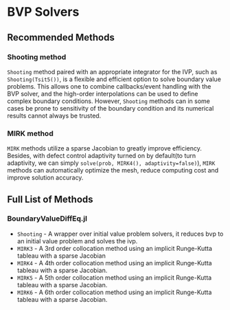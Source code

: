 # BVP Solvers

## Recommended Methods

### Shooting method

`Shooting` method paired with an appropriate integrator for the IVP, such as
`Shooting(Tsit5())`, is a flexible and efficient option to solve boundary value problems.
This allows one to combine callbacks/event handling with the BVP solver, and the high-order
interpolations can be used to define complex boundary conditions. However,
`Shooting` methods can in some cases be prone to sensitivity of the boundary
condition and its numerical results cannot always be trusted.

### MIRK method

`MIRK` methods utilize a sparse Jacobian to greatly improve efficiency. Besides, with defect control adaptivity turned on by default(to turn adaptivity, we can simply `solve(prob, MIRK4(), adaptivity=false)`), `MIRK` methods can automatically optimize the mesh, reduce computing cost and improve solution accuracy.

## Full List of Methods

### BoundaryValueDiffEq.jl

  - `Shooting` - A wrapper over initial value problem solvers, it reduces bvp to an initial value problem and solves the ivp.
  - `MIRK3` - A 3rd order collocation method using an implicit Runge-Kutta tableau with a sparse Jacobian
  - `MIRK4` - A 4th order collocation method using an implicit Runge-Kutta tableau with a sparse Jacobian.
  - `MIRK5` - A 5th order collocation method using an implicit Runge-Kutta tableau with a sparse Jacobian.
  - `MIRK6` - A 6th order collocation method using an implicit Runge-Kutta tableau with a sparse Jacobian.
